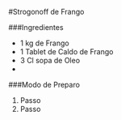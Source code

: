 #Strogonoff de Frango

###Ingredientes
 - 1 kg de Frango
 - 1 Tablet de Caldo de Frango
 - 3 Cl sopa de Oleo
 - 


###Modo de Preparo
 1. Passo
 2. Passo
